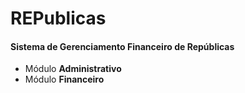 # REPublicas 
#### Sistema de Gerenciamento Financeiro de Repúblicas

* Módulo **Administrativo**
&nbsp;
* Módulo **Financeiro**

